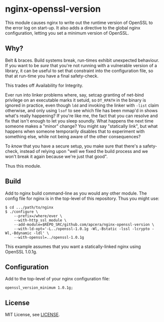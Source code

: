 nginx-openssl-version
=====================

This module causes nginx to write out the runtime version of OpenSSL to the
error log on start-up.  It also adds a directive to the global nginx
configuration, letting you set a minimum version of OpenSSL.


Why?
----

Belt & braces.  Build systems break, run-times exhibit unexpected behaviour.
If you want to be _sure_ that you're not running with a vulnerable version of
a library, it can be useful to set that constraint into the configuration
file, so that at run-time you have a final safety-check.

This trades off Availability for Integrity.

Ever run into linker problems where, say, setcap granting of net-bind
privilege on an executable marks it setuid, so `DT_RPATH` in the binary is
ignored in practice, even though `ldd` and invoking the linker with `-list`
claim otherwise, and only using `lsof` to see which file has been mmap'd in
shows what's really happening?  If you're like me, the fact that you can
resolve and fix that isn't enough to let you sleep soundly.  What happens the
next time someone makes a "minor" change?  You might say "statically link",
but what happens when someone temporarily disables that to experiment with
something else, while not being aware of the other consequences?

To _know_ that you have a secure setup, you make sure that there's a
safety-check, instead of relying upon "well we fixed the build process and we
won't break it again because we're just that good".

Thus this module.


Build
-----

Add to nginx build command-line as you would any other module.  The config
file for nginx is in the top-level of this repository.  Thus you might use:

```console
$ cd .../path/to/nginx
$ ./configure \
    --prefix=/where/ever \
    --with-http_ssl_module \
    --add-module=$REPO_SRC/github.com/apcera/nginx-openssl-version \
    --with-ld-opt='-L../openssl-1.0.1g -Wl,-Bstatic -lssl -lcrypto -Wl,-Bdynamic -ldl' \
    --with-openssl=../openssl-1.0.1g
```

This example assumes that you want a statically-linked nginx using OpenSSL
1.0.1g.


Configuration
-------------

Add to the top-level of your nginx configuration file:

```
openssl_version_minimum 1.0.1g;
```


License
-------

MIT License, see [LICENSE](LICENSE).

